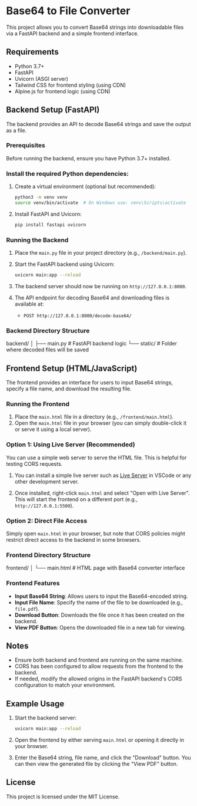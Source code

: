 # Base64 to File Converter

This project allows you to convert Base64 strings into downloadable files via a FastAPI backend and a simple frontend interface.

## Requirements

- Python 3.7+
- FastAPI
- Uvicorn (ASGI server)
- Tailwind CSS for frontend styling (using CDN)
- Alpine.js for frontend logic (using CDN)

## Backend Setup (FastAPI)

The backend provides an API to decode Base64 strings and save the output as a file.

### Prerequisites

Before running the backend, ensure you have Python 3.7+ installed.

### Install the required Python dependencies:

1. Create a virtual environment (optional but recommended):

    ```bash
    python3 -m venv venv
    source venv/bin/activate  # On Windows use: venv\Scripts\activate
    ```

2. Install FastAPI and Uvicorn:

    ```bash
    pip install fastapi uvicorn
    ```

### Running the Backend

1. Place the `main.py` file in your project directory (e.g., `/backend/main.py`).
2. Start the FastAPI backend using Uvicorn:

    ```bash
    uvicorn main:app --reload
    ```

3. The backend server should now be running on `http://127.0.0.1:8000`.

4. The API endpoint for decoding Base64 and downloading files is available at:

    - `POST http://127.0.0.1:8000/decode-base64/`

### Backend Directory Structure

backend/ │ ├── main.py # FastAPI backend logic └── static/ # Folder where decoded files will be saved



## Frontend Setup (HTML/JavaScript)

The frontend provides an interface for users to input Base64 strings, specify a file name, and download the resulting file.

### Running the Frontend

1. Place the `main.html` file in a directory (e.g., `/frontend/main.html`).
2. Open the `main.html` file in your browser (you can simply double-click it or serve it using a local server).

### Option 1: Using Live Server (Recommended)

You can use a simple web server to serve the HTML file. This is helpful for testing CORS requests.

1. You can install a simple live server such as [Live Server](https://marketplace.visualstudio.com/items?itemName=ritwickdey.LiveServer) in VSCode or any other development server.

2. Once installed, right-click `main.html` and select "Open with Live Server". This will start the frontend on a different port (e.g., `http://127.0.0.1:5500`).

### Option 2: Direct File Access

Simply open `main.html` in your browser, but note that CORS policies might restrict direct access to the backend in some browsers.

### Frontend Directory Structure

frontend/ │ └── main.html # HTML page with Base64 converter interface



### Frontend Features

- **Input Base64 String**: Allows users to input the Base64-encoded string.
- **Input File Name**: Specify the name of the file to be downloaded (e.g., `file.pdf`).
- **Download Button**: Downloads the file once it has been created on the backend.
- **View PDF Button**: Opens the downloaded file in a new tab for viewing.

## Notes

- Ensure both backend and frontend are running on the same machine.
- CORS has been configured to allow requests from the frontend to the backend.
- If needed, modify the allowed origins in the FastAPI backend's CORS configuration to match your environment.

## Example Usage

1. Start the backend server:

    ```bash
    uvicorn main:app --reload
    ```

2. Open the frontend by either serving `main.html` or opening it directly in your browser.

3. Enter the Base64 string, file name, and click the "Download" button. You can then view the generated file by clicking the "View PDF" button.

## License

This project is licensed under the MIT License.
